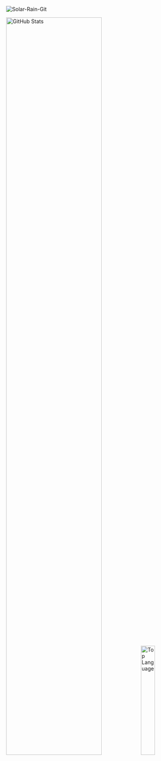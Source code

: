 ![Solar-Rain-Git](https://uploadtypora.oss-cn-hangzhou.aliyuncs.com/code1.jpg)

<div>
    <img width="71.5%" alt = "GitHub Stats" src="https://github-readme-stats.vercel.app/api?username=Solar-Rain-Git&show_icons=true&hide=issues&icon_color=000000&hide_border=true&title_color=5391FE&text_color=555">
    <img width="27.5%" alt = "Top Language" src="https://github-readme-stats.vercel.app/api/top-langs/?username=Solar-Rain-Git&hide=html,&hide_border=true&title_color=5391FE&text_color=555"
</div>
